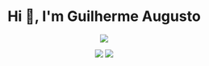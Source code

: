 




<div align="center">
<h1 align="center">Hi 👋, I'm Guilherme Augusto </h1>
<p align="center">
  <a href="https://skillicons.dev">
    <img src="https://skillicons.dev/icons?i=git,react,js,nodejs" />
  </a>
</p>
  <a href="https://instagram.com/guilherme_dev_" target="_blank"><img src="https://img.shields.io/badge/-Instagram-%23E4405F?style=for-the-badge&logo=instagram&logoColor=white" target="_blank"></a>
    <a href="https://www.linkedin.com/in/guilherme-augusto-3a4421289/" target="_blank"><img src="https://img.shields.io/badge/-LinkedIn-%230077B5?style=for-the-badge&logo=linkedin&logoColor=white" target="_blank"></a> 

